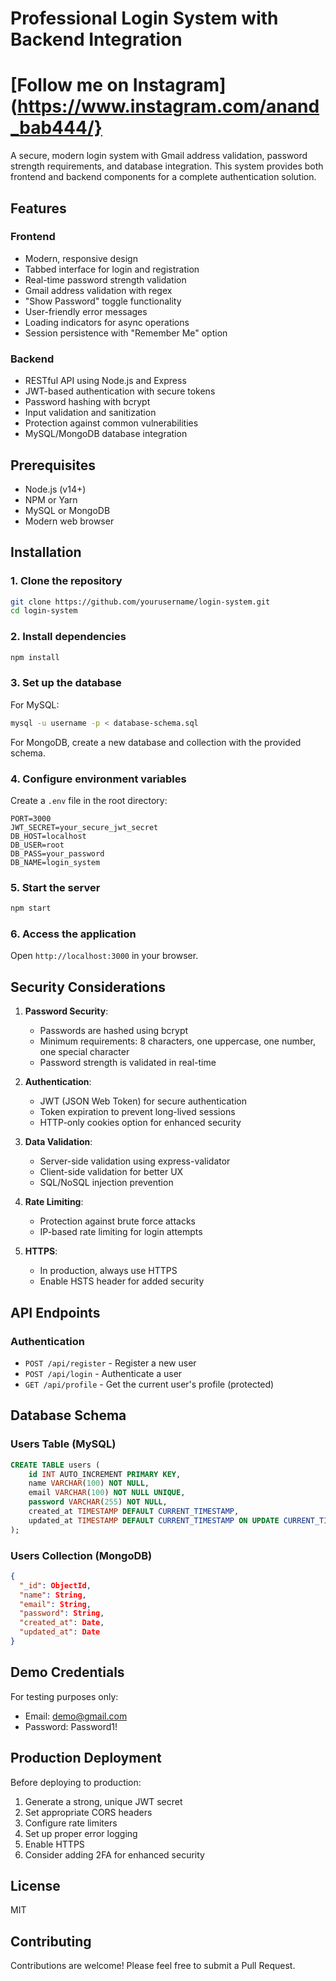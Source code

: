 # Professional Login System with Backend Integration

# [Follow me on Instagram] (https://www.instagram.com/anand_bab444/}

A secure, modern login system with Gmail address validation, password strength requirements, and database integration. This system provides both frontend and backend components for a complete authentication solution.

## Features

### Frontend
- Modern, responsive design
- Tabbed interface for login and registration
- Real-time password strength validation
- Gmail address validation with regex
- "Show Password" toggle functionality
- User-friendly error messages
- Loading indicators for async operations
- Session persistence with "Remember Me" option

### Backend
- RESTful API using Node.js and Express
- JWT-based authentication with secure tokens
- Password hashing with bcrypt
- Input validation and sanitization
- Protection against common vulnerabilities
- MySQL/MongoDB database integration

## Prerequisites

- Node.js (v14+)
- NPM or Yarn
- MySQL or MongoDB
- Modern web browser

## Installation

### 1. Clone the repository
```bash
git clone https://github.com/yourusername/login-system.git
cd login-system
```

### 2. Install dependencies
```bash
npm install
```

### 3. Set up the database
For MySQL:
```bash
mysql -u username -p < database-schema.sql
```

For MongoDB, create a new database and collection with the provided schema.

### 4. Configure environment variables
Create a `.env` file in the root directory:
```
PORT=3000
JWT_SECRET=your_secure_jwt_secret
DB_HOST=localhost
DB_USER=root
DB_PASS=your_password
DB_NAME=login_system
```

### 5. Start the server
```bash
npm start
```

### 6. Access the application
Open `http://localhost:3000` in your browser.

## Security Considerations

1. **Password Security**:
   - Passwords are hashed using bcrypt
   - Minimum requirements: 8 characters, one uppercase, one number, one special character
   - Password strength is validated in real-time

2. **Authentication**:
   - JWT (JSON Web Token) for secure authentication
   - Token expiration to prevent long-lived sessions
   - HTTP-only cookies option for enhanced security

3. **Data Validation**:
   - Server-side validation using express-validator
   - Client-side validation for better UX
   - SQL/NoSQL injection prevention

4. **Rate Limiting**:
   - Protection against brute force attacks
   - IP-based rate limiting for login attempts

5. **HTTPS**:
   - In production, always use HTTPS
   - Enable HSTS header for added security

## API Endpoints

### Authentication
- `POST /api/register` - Register a new user
- `POST /api/login` - Authenticate a user
- `GET /api/profile` - Get the current user's profile (protected)

## Database Schema

### Users Table (MySQL)
```sql
CREATE TABLE users (
    id INT AUTO_INCREMENT PRIMARY KEY,
    name VARCHAR(100) NOT NULL,
    email VARCHAR(100) NOT NULL UNIQUE,
    password VARCHAR(255) NOT NULL,
    created_at TIMESTAMP DEFAULT CURRENT_TIMESTAMP,
    updated_at TIMESTAMP DEFAULT CURRENT_TIMESTAMP ON UPDATE CURRENT_TIMESTAMP
);
```

### Users Collection (MongoDB)
```json
{
  "_id": ObjectId,
  "name": String,
  "email": String,
  "password": String,
  "created_at": Date,
  "updated_at": Date
}
```

## Demo Credentials

For testing purposes only:
- Email: demo@gmail.com
- Password: Password1!

## Production Deployment

Before deploying to production:
1. Generate a strong, unique JWT secret
2. Set appropriate CORS headers
3. Configure rate limiters
4. Set up proper error logging
5. Enable HTTPS
6. Consider adding 2FA for enhanced security

## License

MIT

## Contributing

Contributions are welcome! Please feel free to submit a Pull Request. 
